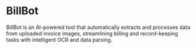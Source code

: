 # BillBot
BillBot is an AI-powered tool that automatically extracts and processes data from uploaded invoice images, streamlining billing and record-keeping tasks with intelligent OCR and data parsing.

